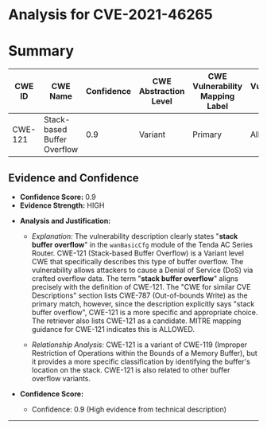 # Analysis for CVE-2021-46265

# Summary
| CWE ID | CWE Name | Confidence | CWE Abstraction Level | CWE Vulnerability Mapping Label | CWE-Vulnerability Mapping Notes |
|---|---|---|---|---|---|
| CWE-121 | Stack-based Buffer Overflow | 0.9 | Variant | Primary | Allowed |

## Evidence and Confidence

*   **Confidence Score:** 0.9
*   **Evidence Strength:** HIGH

- **Analysis and Justification:**  
  - *Explanation:* The vulnerability description clearly states "**stack buffer overflow**" in the `wanBasicCfg` module of the Tenda AC Series Router. CWE-121 (Stack-based Buffer Overflow) is a Variant level CWE that specifically describes this type of buffer overflow. The vulnerability allows attackers to cause a Denial of Service (DoS) via crafted overflow data. The term "**stack buffer overflow**" aligns precisely with the definition of CWE-121. The "CWE for similar CVE Descriptions" section lists CWE-787 (Out-of-bounds Write) as the primary match, however, since the description explicitly says "stack buffer overflow", CWE-121 is a more specific and appropriate choice. The retriever also lists CWE-121 as a candidate. MITRE mapping guidance for CWE-121 indicates this is ALLOWED.

  - *Relationship Analysis:* CWE-121 is a variant of CWE-119 (Improper Restriction of Operations within the Bounds of a Memory Buffer), but it provides a more specific classification by identifying the buffer's location on the stack. CWE-121 is also related to other buffer overflow variants.

- **Confidence Score:**  
  - Confidence: 0.9 (High evidence from technical description)

---